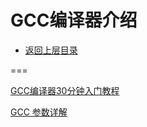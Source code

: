 # GCC编译器介绍

* [返回上层目录](../compiler-principles.md)





===

[GCC编译器30分钟入门教程](http://c.biancheng.net/gcc/)

[GCC 参数详解](https://www.runoob.com/w3cnote/gcc-parameter-detail.html)

